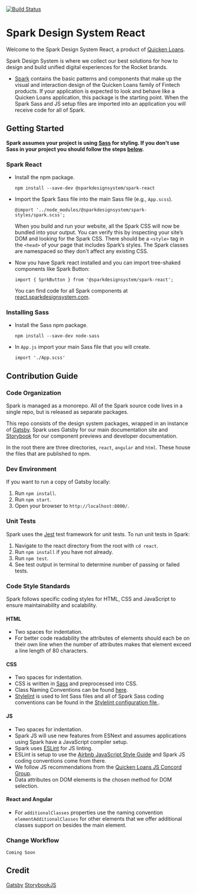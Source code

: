 [![Build Status](https://travis-ci.org/sparkdesignsystem/spark-design-system.svg?branch=staging)](https://travis-ci.org/sparkdesignsystem/spark-design-system)

# Spark Design System React

Welcome to the Spark Design System React, a product of [Quicken Loans](https://github.com/quickenloans).

Spark Design System is where we collect our best solutions for how to design and build unified digital experiences for the Rocket brands.

* [Spark](https://www.npmjs.com/package/@sparkdesignsystem/spark) contains the basic patterns and components that make up
  the visual and interaction design of the Quicken Loans family of
  Fintech products. If your application is expected to look and behave
  like a Quicken Loans application, this package is the starting point.
  When the Spark Sass and JS setup files are imported into an application you will receive code for all of Spark.

## Getting Started

**Spark assumes your project is using [Sass](https://sass-lang.com/) for styling. If you don't use Sass in your project you should follow the steps [below](#installing-sass).**

### Spark React

* Install the npm package.

  `npm install --save-dev @sparkdesignsystem/spark-react`

* Import the Spark Sass file into the main Sass file (e.g., `App.scss`).


  `@import '../node_modules/@sparkdesignsystem/spark-styles/spark.scss';`

  When you build and run your website, all the Spark CSS will now be bundled into your output. You can verify this by inspecting your site’s DOM and looking for the Spark CSS. There should be a `<style>` tag in the `<head>` of your page that includes Spark’s styles.
  The Spark classes
  are namespaced so they don't affect any existing CSS.

* Now you have Spark react installed and you can import tree-shaked components like Spark Button:

  `import { SprkButton } from '@sparkdesignsystem/spark-react';`

  You can find code for all Spark components at [react.sparkdesignsystem.com](https://react.sparkdesignsystem.com).

### Installing Sass

* Install the Sass npm package.

  `npm install --save-dev node-sass`

* In `App.js` import your main Sass file that you will create.


  `import './App.scss'`

## Contribution Guide

### Code Organization

Spark is managed as a monorepo. All of the Spark source code lives in a
single repo, but is released as separate packages.

This repo consists of the design system packages, wrapped in an instance
of [Gatsby](https://www.gatsbyjs.org). Spark uses Gatsby for our main documentation site and
[Storybook](https://storybook.js.org) for our component previews and developer documentation.

In the root there are three directories, `react`, `angular` and `html`. These house the files
that are published to npm.

### Dev Environment

If you want to run a copy of Gatsby locally:

1. Run `npm install`.
2. Run `npm start`.
3. Open your browser to `http://localhost:8000/`.

### Unit Tests

Spark uses the [Jest](https://jestjs.io) test
framework for unit tests. To run unit tests in Spark:

1. Navigate to the react directory from the root with `cd react`.
2. Run `npm install` if you have not already.
3. Run `npm test`.
4. See test output in terminal to determine number of passing or failed tests.

### Code Style Standards

Spark follows specific coding styles for HTML, CSS and
JavaScript to ensure maintainability and scalability.

#### HTML

* Two spaces for indentation.
* For better code readability the attributes of elements should each be on their own line
  when the number of attributes makes that element exceed a line length of 80 characters.

#### CSS

* Two spaces for indentation.
* CSS is written in [Sass](https://sass-lang.com/) and preprocessed into CSS.
* Class Naming Conventions can be found [here](https://sparkdesignsystem.com/docs/class-naming-convention).
* [Stylelint](https://github.com/stylelint/stylelint) is used to lint
  Sass files and all of Spark Sass coding conventions can be found
  in the [Stylelint configuration file ](https://github.com/sparkdesignsystem/spark-design-system/blob/master/.stylelintrc).

#### JS

* Two spaces for indentation.
* Spark JS will use new features from ESNext and assumes applications using Spark
  have a JavaScript compiler setup.
* Spark uses [ESLint](https://eslint.org/) for JS linting.
* ESLint is setup to use the [Airbnb JavaScript Style Guide](https://github.com/airbnb/javascript)
  and Spark JS coding conventions come from there.
* We follow JS recommendations from the [Quicken Loans JS Concord Group](https://github.com/QuickenLoans/js-concord/blob/master/rfc/cgr-0001-style-and-lint.md).
* Data attributes on DOM elements is the chosen method for DOM selection.

#### React and Angular
* For `additionalClasses` properties use the naming convention `elementAdditionalClasses` for other elements that we offer additional classes support on besides the main element.

### Change Workflow

`Coming Soon`

## Credit

[Gatsby](https://www.gatsbyjs.org)
[StorybookJS](https://storybook.js.org)
